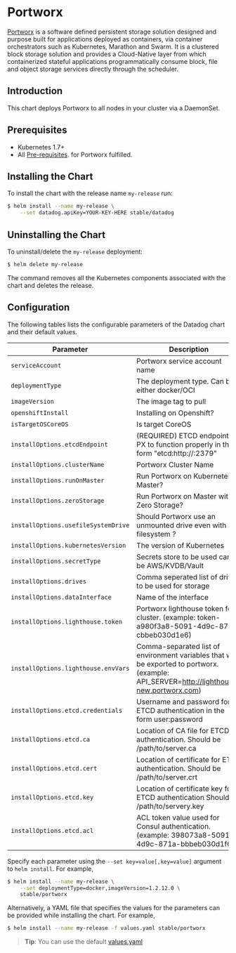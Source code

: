# Portworx

[Portworx](https://portworx.com/) is a software defined persistent storage solution designed and purpose built for applications deployed as containers, via container orchestrators such as Kubernetes, Marathon and Swarm. It is a clustered block storage solution and provides a Cloud-Native layer from which containerized stateful applications programmatically consume block, file and object storage services directly through the scheduler.

## Introduction

This chart deploys Portworx to all nodes in your cluster via a DaemonSet.

## Prerequisites

- Kubernetes 1.7+
- All [Pre-requisites](https://docs.portworx.com/#minimum-requirements). for Portworx fulfilled. 

## Installing the Chart

To install the chart with the release name `my-release` run:

```bash
$ helm install --name my-release \
    --set datadog.apiKey=YOUR-KEY-HERE stable/datadog
```

## Uninstalling the Chart

To uninstall/delete the `my-release` deployment:

```bash
$ helm delete my-release
```

The command removes all the Kubernetes components associated with the chart and deletes the release.

## Configuration

The following tables lists the configurable parameters of the Datadog chart and their default values.

|             Parameter       |            Description             |                    Default                |
|-----------------------------|------------------------------------|-------------------------------------------|
| `serviceAccount`            | Portworx service account name      |  `px-account`                             |
| `deploymentType`            | The deployment type. Can be either docker/OCI   | `oci`                 |
| `imageVersion`              | The image tag to pull              | `latest`                                  |
| `openshiftInstall`               | Installing on Openshift? | `false`                               |
| `isTargetOSCoreOS`        | Is target CoreOS       | `false`                                     |
| `installOptions.etcdEndpoint`          | (REQUIRED) ETCD endpoint for PX to function properly in the form "etcd:http://<your-etcd-endpoint>:2379" | `etcd:http://<your-etcd-endpoint>:2379`                    |
| `installOptions.clusterName`           | Portworx Cluster Name  | `mycluster`                                     |
| `installOptions.runOnMaster`             | Run Portworx on Kubernetes Master? | `false`                              |
| `installOptions.zeroStorage`           | Run Portworx on Master with Zero Storage? | `false`                     |
| `installOptions.usefileSystemDrive`      | Should Portworx use an unmounted drive even with a filesystem ? | `false`                |
| `installOptions.kubernetesVersion`    | The version of Kubernetes              | `1.7.8`                                    |
| `installOptions.secretType`      | Secrets store to be used can be AWS/KVDB/Vault          | `none`                                    |
| `installOptions.drives` | Comma seperated list of drives to be used for storage           | `none`                                   |
| `installOptions.dataInterface`   | Name of the interface <ethX>             | `none`                                   |
| `installOptions.lighthouse.token`  | Portworx lighthouse token for cluster. (example: token-a980f3a8-5091-4d9c-871a-cbbeb030d1e6) | `none`                                    |
| `installOptions.lighthouse.envVars`  | Comma-separated list of environment variables that will be exported to portworx. (example: API_SERVER=http://lighthouse-new.portworx.com) | `none`                                    |
| `installOptions.etcd.credentials`  | Username and password for ETCD authentication in the form user:password | `none:none`                                    |
| `installOptions.etcd.ca`  | Location of CA file for ETCD authentication. Should be /path/to/server.ca | `none`                                    |
| `installOptions.etcd.cert`  | Location of certificate for ETCD authentication. Should be /path/to/server.crt | `none`                                    |
| `installOptions.etcd.key`  | Location of certificate key for ETCD authentication Should be /path/to/servery.key | `none`                                    |
| `installOptions.etcd.acl`  | ACL token value used for Consul authentication. (example: 398073a8-5091-4d9c-871a-bbbeb030d1f6) | `none`                                    |


Specify each parameter using the `--set key=value[,key=value]` argument to `helm install`. For example,

```bash
$ helm install --name my-release \
    --set deploymentType=docker,imageVersion=1.2.12.0 \
    stable/portworx
```

Alternatively, a YAML file that specifies the values for the parameters can be provided while installing the chart. For example,

```bash
$ helm install --name my-release -f values.yaml stable/portworx
```

> **Tip**: You can use the default [values.yaml](values.yaml)
